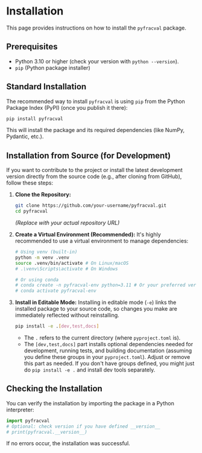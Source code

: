 # Installation

This page provides instructions on how to install the `pyfracval` package.

## Prerequisites

- Python 3.10 or higher (check your version with `python --version`).
- `pip` (Python package installer)

## Standard Installation

The recommended way to install `pyfracval` is using `pip` from the Python Package Index (PyPI) (once you publish it there):

```bash
pip install pyfracval
```

This will install the package and its required dependencies (like NumPy, Pydantic, etc.).

## Installation from Source (for Development)

If you want to contribute to the project or install the latest development version directly from the source code (e.g., after cloning from GitHub), follow these steps:

1.  **Clone the Repository:**

    ```bash
    git clone https://github.com/your-username/pyfracval.git
    cd pyfracval
    ```

    _(Replace with your actual repository URL)_

2.  **Create a Virtual Environment (Recommended):**
    It's highly recommended to use a virtual environment to manage dependencies:

    ```bash
    # Using venv (built-in)
    python -m venv .venv
    source .venv/bin/activate # On Linux/macOS
    # .\venv\Scripts\activate # On Windows

    # Or using conda
    # conda create -n pyfracval-env python=3.11 # Or your preferred version
    # conda activate pyfracval-env
    ```

3.  **Install in Editable Mode:**
    Installing in editable mode (`-e`) links the installed package to your source code, so changes you make are immediately reflected without reinstalling.
    ```bash
    pip install -e .[dev,test,docs]
    ```
    - The `.` refers to the current directory (where `pyproject.toml` is).
    - The `[dev,test,docs]` part installs optional dependencies needed for development, running tests, and building documentation (assuming you define these groups in your `pyproject.toml`). Adjust or remove this part as needed. If you don't have groups defined, you might just do `pip install -e .` and install dev tools separately.

## Checking the Installation

You can verify the installation by importing the package in a Python interpreter:

```python
import pyfracval
# Optional: check version if you have defined __version__
# print(pyfracval.__version__)
```

If no errors occur, the installation was successful.
